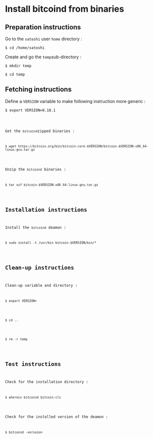 Install bitcoind from binaries
==
Preparation instructions
-
Go to the ```satoshi``` user ```home``` directory :
<pre><code>$ cd /home/satoshi</code></pre>

Create and go the ```temp```sub-directory :
<pre><code>$ mkdir temp</code></pre>
<pre><code>$ cd temp</code></pre>
Fetching instructions
-
Define a ```VERSION``` variable to make following instruction more generic :
<pre><code>$ export VERSION=0.18.1</pre>
Get the ```bitcoind```zipped binaries :
<pre><code>$ wget https://bitcoin.org/bin/bitcoin-core-$VERSION/bitcoin-$VERSION-x86_64-linux-gnu.tar.gz</code></pre>
Unzip the ```bitcoind``` binaries :
<pre><code>$ tar xzf bitcoin-$VERSION-x86_64-linux-gnu.tar.gz</code></pre>
Installation instructions
-
Install the ```bitcoind``` deamon :
<pre><code>$ sudo install -t /usr/bin bitcoin-$VERSION/bin/*</code></pre>
Clean-up instructions
-
Clean-up variable and directory :
<pre><code>$ export VERSION=</code></pre>
<pre><code>$ cd ..</code></pre>
<pre><code>$ rm -r temp</code></pre>
Test instructions
-
Check for the installation directory :
<pre><code>$ whereis bitcoind bitcoin-cli</code></pre>
Check for the installed version of the deamon :
<pre><code>$ bitcoind -versoion</code></pre>
